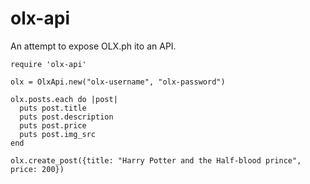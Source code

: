 # olx-api
An attempt to expose OLX.ph ito an API.

```
require 'olx-api'

olx = OlxApi.new("olx-username", "olx-password")

olx.posts.each do |post|
  puts post.title
  puts post.description
  puts post.price
  puts post.img_src
end

olx.create_post({title: "Harry Potter and the Half-blood prince", price: 200})

```
